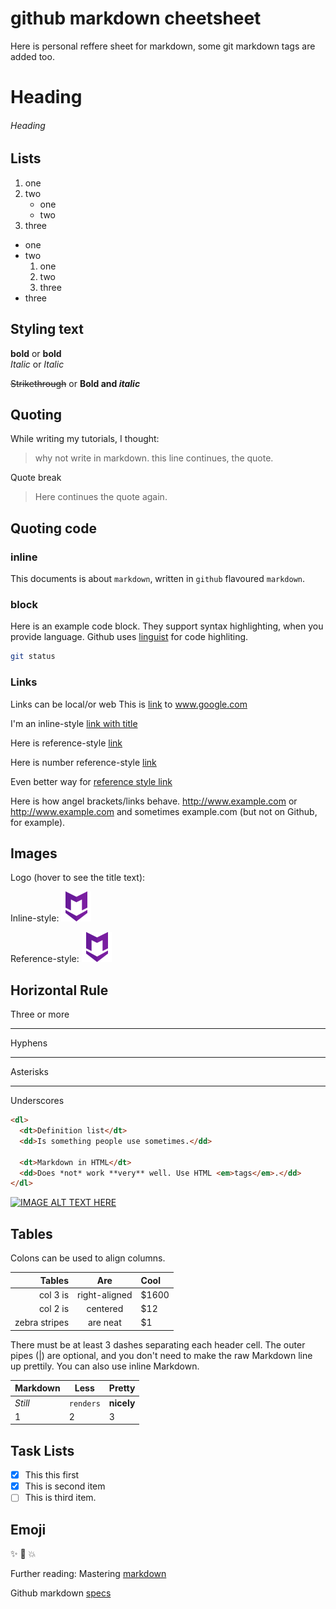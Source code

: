 # github markdown cheetsheet

Here is personal reffere sheet for markdown, some git markdown tags are added too.

# Heading

###### Heading

## Lists

1. one
1. two
   - one
   - two
1. three

- one
- two
  1. one
  1. two
  1. three
- three

## Styling text

**bold** or **bold**  
_Italic_ or _Italic_

~~Strikethrough~~ or **Bold and _italic_**

## Quoting

While writing my tutorials, I thought:

> why not write in markdown.
> this line continues, the quote.

Quote break

> Here continues the quote again.

## Quoting code

### inline

This documents is about `markdown`, written in `github` flavoured `markdown`.

### block

Here is an example code block. They support syntax highlighting, when you provide language. Github uses [linguist](https://github.com/github/linguist) for code highliting.

```bash
git status
```

### Links

Links can be local/or web
This is [link](www.google.com) to www.google.com

I'm an inline-style [link with title](https://www.google.com "Google's Homepage")

Here is reference-style [link][my reference]

Here is number reference-style [link][1]

Even better way for [reference style link]

Here is how angel brackets/links behave. http://www.example.com or <http://www.example.com> and sometimes example.com (but not on Github, for example).

[my reference]: https://www.mozilla.org
[1]: http://slashdot.org
[reference style link]: http://www.reddit.com

## Images

Logo (hover to see the title text):

Inline-style:
![alt text](https://github.com/adam-p/markdown-here/raw/master/src/common/images/icon48.png "Logo Title")

Reference-style:
![alt text][logo]

[logo]: https://github.com/adam-p/markdown-here/raw/master/src/common/images/icon48.png "Logo 2 Title"

## Horizontal Rule

Three or more

---

Hyphens

---

Asterisks

---

Underscores

```html
<dl>
  <dt>Definition list</dt>
  <dd>Is something people use sometimes.</dd>

  <dt>Markdown in HTML</dt>
  <dd>Does *not* work **very** well. Use HTML <em>tags</em>.</dd>
</dl>
```

[![IMAGE ALT TEXT HERE](http://img.youtube.com/vi/YOUTUBE_VIDEO_ID_HERE/0.jpg)](http://www.youtube.com/watch?v=YOUTUBE_VIDEO_ID_HERE)

## Tables

Colons can be used to align columns.

|        Tables |      Are      | Cool  |
| ------------: | :-----------: | :---- |
|      col 3 is | right-aligned | $1600 |
|      col 2 is |   centered    | $12   |
| zebra stripes |   are neat    | $1    |

There must be at least 3 dashes separating each header cell.
The outer pipes (|) are optional, and you don't need to make the
raw Markdown line up prettily. You can also use inline Markdown.

| Markdown | Less      | Pretty     |
| -------- | --------- | ---------- |
| _Still_  | `renders` | **nicely** |
| 1        | 2         | 3          |

## Task Lists

- [x] This this first
- [x] This is second item
- [ ] This is third item.

## Emoji

:sparkles: :camel: :boom:

Further reading:
Mastering [markdown](https://guides.github.com/features/mastering-markdown/)

Github markdown [specs](https://github.github.com/gfm/)
